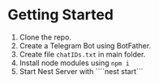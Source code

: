 # Getting Started

1) Clone the repo.
2) Create a Telegram Bot using BotFather.
3) Create file ```chatIDs.txt``` in main folder.
4) Install node modules using ```npm i```
5) Start Nest Server with ````nest start```
